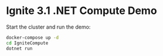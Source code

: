 # Ignite 3.1 .NET Compute Demo

Start the cluster and run the demo:

```bash
docker-compose up -d
cd IgniteCompute
dotnet run
```

